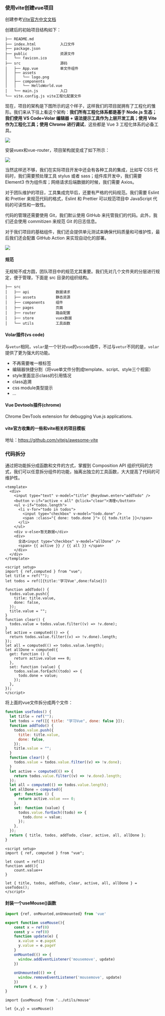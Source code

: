 ### 使用vite创建vue项目

创建参考[Vite官方中文文档](https://cn.vitejs.dev/guide/)

创建后的初始项目结构如下：

```
├── README.md
├── index.html           入口文件
├── package.json
├── public               资源文件
│   └── favicon.ico
├── src                  源码
│   ├── App.vue          单文件组件
│   ├── assets
│   │   └── logo.png
│   ├── components   
│   │   └── HelloWorld.vue
│   └── main.js          入口
└── vite.config.js vite工程化配置文件
```

现在，项目的架构是下图所示的这个样子，这样我们的项目就拥有了工程化的雏形。我们来从下往上看这个架构：**我们所有工程化体系都是基于 Node.js 生态；我们使用 VS Code+Volar 编辑器 + 语法提示工具作为上层开发工具；使用 Vite 作为工程化工具；使用 Chrome 进行调试**，这些都是 Vue 3 工程化体系的必备工具。

![](./img/vue项目架构1.webp)

安装vuex和vue-router，项目架构就变成了如下所示：

![](./img/vue项目架构2.webp)

当然这样还不够，我们在实际项目开发中还会有各种工具的集成，比如写 CSS 代码时，我们需要预处理工具 stylus 或者 sass；组件库开发中，我们需要 Element3 作为组件库；网络请求后端数据的时候，我们需要 Axios。

对于团队维护的项目，工具集成完毕后，还要有严格的代码规范。我们需要 Eslint 和 Prettier 来规范代码的格式，Eslint 和 Prettier 可以规范项目中 JavaScript 代码的可读性和一致性。

代码的管理还需要使用 Git，我们默认使用 GitHub 来托管我们的代码。此外，我们还会使用 commitizen 来规范 Git 的日志信息。

对于我们项目的基础组件，我们还会提供单元测试来确保代码质量和可维护性，最后我们还会配置 GitHub Action 来实现自动化的部署。

![](./img/vue项目架构3.webp)



#### 规范

无规矩不成方圆，团队项目中的规范尤其重要。我们先对几个文件夹的分层进行规定，便于管理，下面是 src 目录的组织结构。

```
├── src
│   ├── api            数据请求
│   ├── assets         静态资源
│   ├── components     组件
│   ├── pages          页面
│   ├── router         路由配置
│   ├── store          vuex数据
│   └── utils          工具函数
```



#### Volar插件(vs code)

与`vetur`相同，`volar`是一个针对`vue`的`vscode`插件，不过与`vetur`不同的是，`volar`提供了更为强大的功能。

-  不再需要唯一根标签
- 编辑器快捷分割（将vue单文件分割成template、script、style三个视窗）
- style里面显示class的引用情况
- class追溯
- css module类型提示
- ...



#### Vue Devtools插件(chrome)

Chrome DevTools extension for debugging Vue.js applications.



#### vite官方收集的一些和vite相关的项目模板

地址：https://github.com/vitejs/awesome-vite

### 代码拆分

通过把功能拆分成函数和文件的方式，掌握到 Composition API 组织代码的方式，我们可以任意拆分组件的功能，抽离出独立的工具函数，大大提高了代码的可维护性。

```vue
<template>
  <div>
    <input type="text" v-model="title" @keydown.enter="addTodo" />
    <button v-if="active < all" @click="clear">清理</button>
    <ul v-if="todos.length">
      <li v-for="todo in todos">
        <input type="checkbox" v-model="todo.done" />
        <span :class="{ done: todo.done }"> {{ todo.title }}</span>
      </li>
    </ul>
    <div v-else>暂无数据</div>
    <div>
      全选<input type="checkbox" v-model="allDone" />
      <span> {{ active }} / {{ all }} </span>
    </div>
  </div>
</template>

<script setup>
import { ref,computed } from "vue";
let title = ref("");
let todos = ref([{title:'学习Vue',done:false}])

function addTodo() {
  todos.value.push({
    title: title.value,
    done: false,
  });
  title.value = "";
}
function clear() {
  todos.value = todos.value.filter((v) => !v.done);
}
let active = computed(() => {
  return todos.value.filter((v) => !v.done).length;
});
let all = computed(() => todos.value.length);
let allDone = computed({
  get: function () {
    return active.value === 0;
  },
  set: function (value) {
    todos.value.forEach((todo) => {
      todo.done = value;
    });
  },
});
</script>
```

将上面的vue文件拆分成两个文件：

```javascript
function useTodos() {
  let title = ref("");
  let todos = ref([{ title: "学习Vue", done: false }]);
  function addTodo() {
    todos.value.push({
      title: title.value,
      done: false,
    });
    title.value = "";
  }
  function clear() {
    todos.value = todos.value.filter((v) => !v.done);
  }
  let active = computed(() => {
    return todos.value.filter((v) => !v.done).length;
  });
  let all = computed(() => todos.value.length);
  let allDone = computed({
    get: function () {
      return active.value === 0;
    },
    set: function (value) {
      todos.value.forEach((todo) => {
        todo.done = value;
      });
    },
  });
  return { title, todos, addTodo, clear, active, all, allDone };
}
```

```vue
<script setup>
import { ref, computed } from "vue";

let count = ref(1)
function add(){
    count.value++
}

let { title, todos, addTodo, clear, active, all, allDone } = useTodos();
</script>
```



#### 封装一个useMouse()函数

```javascript
import {ref, onMounted,onUnmounted} from 'vue'

export function useMouse(){
    const x = ref(0)
    const y = ref(0)
    function update(e) {
      x.value = e.pageX
      y.value = e.pageY
    }
    onMounted(() => {
      window.addEventListener('mousemove', update)
    })
  
    onUnmounted(() => {
      window.removeEventListener('mousemove', update)
    })
    return { x, y }
}
```

```vue
import {useMouse} from '../utils/mouse'

let {x,y} = useMouse()
```

